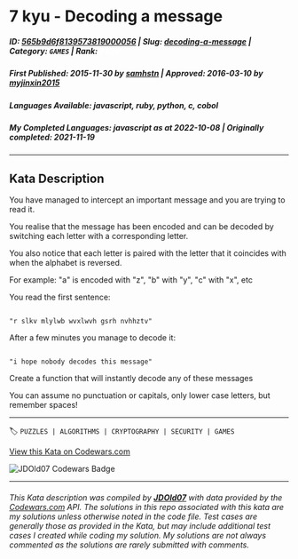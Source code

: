 # 7 kyu - Decoding a message

##### **ID**: [565b9d6f8139573819000056](https://www.codewars.com/kata/565b9d6f8139573819000056) | **Slug**: [decoding-a-message](https://www.codewars.com/kata/565b9d6f8139573819000056) | **Category**: `GAMES` | **Rank**: <span style="color:white">7 kyu</span>

##### **First Published**: 2015-11-30 ***by*** [samhstn](https://www.codewars.com/users/samhstn) | **Approved**: 2016-03-10 ***by*** [myjinxin2015](https://www.codewars.com/users/myjinxin2015)

##### **Languages Available**: javascript, ruby, python, c, cobol

##### **My Completed Languages**: javascript ***as at*** 2022-10-08 | **Originally completed**: 2021-11-19

---

## Kata Description


You have managed to intercept an important message and you are trying to read it.



You realise that the message has been encoded and can be decoded by switching each letter with a corresponding letter.



You also notice that each letter is paired with the letter that it coincides with when the alphabet is reversed.



For example: "a" is encoded with "z", "b" with "y", "c" with "x", etc



You read the first sentence:

```

"r slkv mlylwb wvxlwvh gsrh nvhhztv"

```



After a few minutes you manage to decode it:

```

"i hope nobody decodes this message"

```

Create a function that will instantly decode any of these messages



You can assume no punctuation or capitals, only lower case letters, but remember spaces!

---


🏷 `PUZZLES | ALGORITHMS | CRYPTOGRAPHY | SECURITY | GAMES`


[View this Kata on Codewars.com](https://www.codewars.com/kata/565b9d6f8139573819000056)

![](https://www.codewars.com/users/jdold07/badges/large "JDOld07 Codewars Badge")

---

###### *This Kata description was compiled by [**JDOld07**](https://tpstech.dev) with data provided by the [Codewars.com](https://www.codewars.com) API.  The solutions in this repo associated with this kata are my solutions unless otherwise noted in the code file.  Test cases are generally those as provided in the Kata, but may include additional test cases I created while coding my solution.  My solutions are not always commented as the solutions are rarely submitted with comments.*
